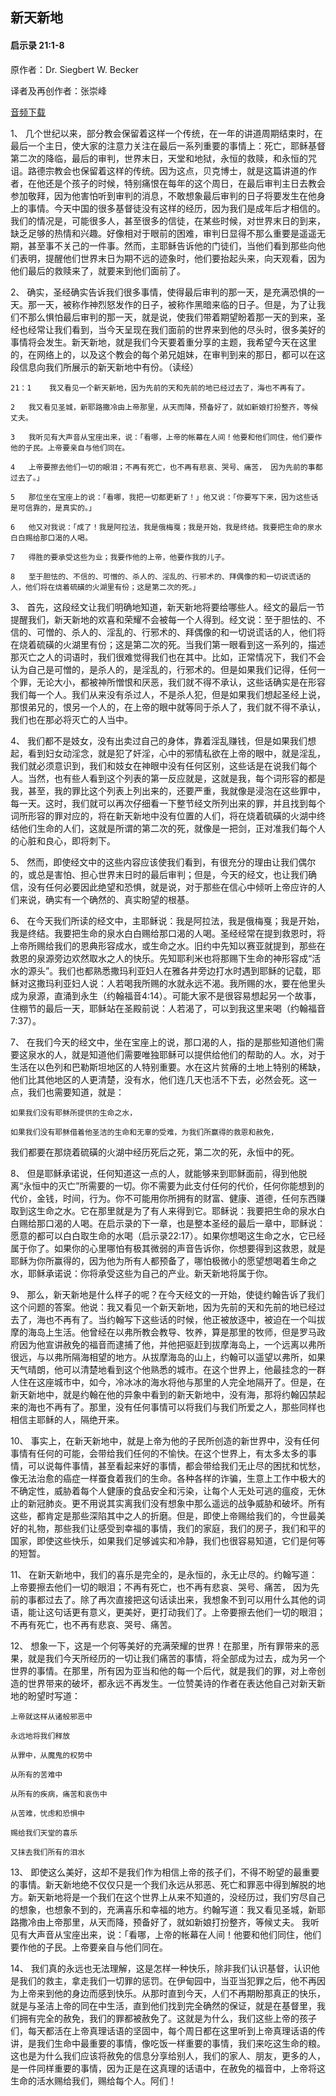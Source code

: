 ﻿## 新天新地

#### 启示录 21:1-8

原作者：Dr. Siegbert W. Becker

译者及再创作者：张崇峰  

[音频下载](https://link.jscdn.cn/1drv/aHR0cHM6Ly8xZHJ2Lm1zL3UvcyFBaW5LWUhaYVJhLW5sVVFSSU9tNmNLWUxOSkpQP2U9NnJQajgy.m4a)  

1、	几个世纪以来，部分教会保留着这样一个传统，在一年的讲道周期结束时，在最后一个主日，使大家的注意力关注在最后一系列重要的事情上：死亡，耶稣基督第二次的降临，最后的审判，世界末日，天堂和地狱，永恒的救赎，和永恒的咒诅。路德宗教会也保留着这样的传统。因为这点，贝克博士，就是这篇讲道的作者，在他还是个孩子的时候，特别痛恨在每年的这个周日，在最后审判主日去教会参加敬拜，因为他害怕听到审判的消息，不敢想象最后审判的日子将要发生在他身上的事情。今天中国的很多基督徒没有这样的经历，因为我们是成年后才相信的。我们的情况是，可能很多人，甚至很多的信徒，在某些时候，对世界末日的到来，缺乏足够的热情和兴趣。好像相对于眼前的困难，审判日显得不那么重要是遥遥无期，甚至事不关己的一件事。然而，主耶稣告诉他的门徒们，当他们看到那些向他们表明，提醒他们世界末日为期不远的迹象时，他们要抬起头来，向天观看，因为他们最后的救赎来了，就要来到他们面前了。

2、	确实，圣经确实告诉我们很多事情，使得最后审判的那一天，是充满恐惧的一天。那一天，被称作神烈怒发作的日子，被称作黑暗来临的日子。但是，为了让我们不那么惧怕最后审判的那一天，就是说，使我们带着期望盼着那一天的到来，圣经也经常让我们看到，当今天呈现在我们面前的世界来到他的尽头时，很多美好的事情将会发生。新天新地，就是我们今天要着重分享的主题，我希望今天在这里的，在网络上的，以及这个教会的每个弟兄姐妹，在审判到来的那日，都可以在这段信息向我们所展示的新天新地中有份。（读经）

	21：1 	我又看见一个新天新地，因为先前的天和先前的地已经过去了，海也不再有了。 

	2 	我又看见圣城，新耶路撒冷由上帝那里，从天而降，预备好了，就如新娘打扮整齐，等候丈夫。 

	3 	我听见有大声音从宝座出来，说：「看哪，上帝的帐幕在人间！他要和他们同住，他们要作他的子民。上帝要亲自与他们同在。 

	4 	上帝要擦去他们一切的眼泪；不再有死亡，也不再有悲哀、哭号、痛苦， 因为先前的事都过去了。」 

	5 	那位坐在宝座上的说：「看哪，我把一切都更新了！」他又说：「你要写下来，因为这些话是可信靠的，是真实的。」 

	6 	他又对我说：「成了！我是阿拉法，我是俄梅戛；我是开始，我是终结。我要把生命的泉水白白赐给那口渴的人喝。 

	7 	得胜的要承受这些为业；我要作他的上帝，他要作我的儿子。 

	8 	至于胆怯的、不信的、可憎的、杀人的、淫乱的、行邪术的、拜偶像的和一切说谎话的人，他们将在烧着硫磺的火湖里有份；这是第二次的死。」 

3、	首先，这段经文让我们明确地知道，新天新地将要给哪些人。经文的最后一节提醒我们，新天新地的欢喜和荣耀不会被每一个人得到。经文说：至于胆怯的、不信的、可憎的、杀人的、淫乱的、行邪术的、拜偶像的和一切说谎话的人，他们将在烧着硫磺的火湖里有份；这是第二次的死。当我们第一眼看到这一系列的，描述那灭亡之人的词语时，我们很难觉得我们也在其中。比如，正常情况下，我们不会认为自己是可憎的，是杀人的，是淫乱的，行邪术的。但是如果我们记得，任何一个罪，无论大小，都被神所憎恨和厌恶，我们就不得不承认，这些话确实是在形容我们每一个人。我们从来没有杀过人，不是杀人犯，但是如果我们想起圣经上说，那恨弟兄的，恨另一个人的，在上帝的眼中就等同于杀人了，我们就不得不承认，我们也在那必将灭亡的人当中。

4、	我们都不是妓女，没有出卖过自己的身体，靠着淫乱赚钱，但是如果我们想起，看到妇女动淫念，就是犯了奸淫，心中的邪情私欲在上帝的眼中，就是淫乱，我们就必须意识到，我们和妓女在神眼中没有任何区别，这些话是在说我们每个人。当然，也有些人看到这个列表的第一反应就是，这就是我，每个词形容的都是我，甚至，我的罪比这个列表上列出来的，还要严重，我就像是浸泡在这些罪中，每一天。这时，我们就可以再次仔细看一下整节经文所列出来的罪，并且找到每个词所形容的罪对应的，将在新天新地中没有位置的人们，将在烧着硫磺的火湖中终结他们生命的人们，这就是所谓的第二次的死，就像是一把剑，正对准我们每个人的心脏和良心，即将刺下。

5、	然而，即使经文中的这些内容应该使我们看到，有很充分的理由让我们偶尔的，或总是害怕、担心世界末日时的最后审判；但是，今天的经文，也让我们确信，没有任何必要因此绝望和恐惧，就是说，对于那些在信心中倾听上帝应许的人们来说，确实有一个确然的、真实盼望的根基。

6、	在今天我们所读的经文中，主耶稣说：我是阿拉法，我是俄梅戛；我是开始，我是终结。我要把生命的泉水白白赐给那口渴的人喝。圣经经常在提到救恩时，将上帝所赐给我们的恩典形容成水，或生命之水。旧约中先知以赛亚就提到，那些在救恩的泉源旁边欢然取水之人的快乐。先知耶利米也将那赐下生命的神形容成“活水的源头”。我们也都熟悉撒玛利亚妇人在雅各井旁边打水时遇到耶稣的记载，耶稣对这撒玛利亚妇人说：人若喝我所赐的水就永远不渴。我所赐的水，要在他里头成为泉源，直涌到永生（约翰福音4:14）。可能大家不是很容易想起另一个故事，住棚节的最后一天，耶稣站在圣殿前说：人若渴了，可以到我这里来喝（约翰福音7:37）。

7、	在我们今天的经文中，坐在宝座上的说，那口渴的人，指的是那些知道他们需要这泉水的人，就是知道他们需要唯独耶稣可以提供给他们的帮助的人。水，对于生活在以色列和巴勒斯坦地区的人特别重要。水在这片贫瘠的土地上特别的稀缺，他们比其他地区的人更清楚，没有水，他们连几天也活不下去，必然会死。这一点，我们也需要知道，就是：

	如果我们没有耶稣所提供的生命之水，

	如果我们没有耶稣借着他圣洁的生命和无辜的受难，为我们所赢得的救恩和赦免，

我们都要在那烧着硫磺的火湖中经历死后之死，第二次的死，永恒中的死。

8、	但是耶稣承诺说，任何知道这一点的人，就能够来到耶稣面前，得到他脱离“永恒中的灭亡”所需要的一切。你不需要为此支付任何的代价，任何你能想到的代价，金钱，时间，行为。你不可能用你所拥有的财富、健康、道德，任何东西赚取到这生命之水。它在那里就是为了有人来得到它。耶稣说：我要把生命的泉水白白赐给那口渴的人喝。在启示录的下一章，也是整本圣经的最后一章中，耶稣说：愿意的都可以白白取生命的水喝（启示录22:17）。如果你想喝这生命之水，它已经属于你了。如果你的心里哪怕有极其微弱的声音告诉你，你想要得到这救恩，就是耶稣为你所赢得的，因为他为所有人都预备了，哪怕极微小的愿望想喝着生命之水，耶稣承诺说：你将承受这些为自己的产业。新天新地将属于你。

9、	那么，新天新地是什么样子的呢？在今天经文的一开始，使徒约翰告诉了我们这个问题的答案。他说：我又看见一个新天新地，因为先前的天和先前的地已经过去了，海也不再有了。当约翰写下这些话的时候，他正被放逐中，被迫在一个叫拔摩的海岛上生活。他曾经在以弗所教会教导、牧养，算是那里的牧师，但是罗马政府因为他宣讲赦免的福音而逮捕了他，并他把驱赶到拔摩海岛上，一个远离以弗所很远，与以弗所隔海相望的地方。从拔摩海岛的山上，约翰可以遥望以弗所，如果天气晴朗，他可以清楚地看到这个他熟悉的城市。在这个世界上，他最挂念的一群人住在这座城市中，如今，冷冰冰的海水将他与那里的人完全地隔开了。但是，在新天新地中，就是约翰在他的异象中看到的新天新地中，没有海，那将约翰囚禁起来的海也不再有了。那里，没有任何事情可以将我们与我们所爱之人，那些同样也相信主耶稣的人，隔绝开来。

10、	事实上，在新天新地中，就是上帝为他的子民所创造的新世界中，没有任何事情有任何的可能，会带给我们任何的不愉快。在这个世界上，有太多太多的事情，可以说每件事情，甚至看起来好的事情，都会带给我们无止尽的困扰和忧愁，像无法治愈的癌症一样蚕食着我们的生命。各种各样的诈骗，生意上工作中极大的不确定性，威胁着每个人健康的食品安全和污染，让每个人无处可逃的瘟疫，无休止的新冠肺炎。更不用说其实离我们没有想象中那么遥远的战争威胁和破坏。所有这些，都肯定是那些深陷其中之人的折磨。但是，即使上帝赐给我们的，今世最美好的礼物，那些我们让感受到幸福的事情，我们的家庭，我们的房子，我们和平的国家，即使这些快乐，如果我们足够诚实和冷静，我们也很容易知道，它们是何等的短暂。

11、	在新天新地中，我们的喜乐是完全的，是永恒的，永无止尽的。约翰写道：上帝要擦去他们一切的眼泪；不再有死亡，也不再有悲哀、哭号、痛苦， 因为先前的事都过去了。除了再次直接把这句话读出来，我想象不到可以用什么其他的词语，能让这句话更有意义，更美好，更打动我们了。上帝要擦去他们一切的眼泪；不再有死亡，也不再有悲哀、哭号、痛苦。

12、	想象一下，这是一个何等美好的充满荣耀的世界！在那里，所有罪带来的恶果，就是我们今天所经历的一切让我们痛苦的事情，将全部成为过去，成为另一个世界的事情。在那里，所有因为亚当和他的每一个后代，就是我们的罪，对上帝创造的世界带来的破坏，都永远不再发生。一位赞美诗的作者在表达他自己对新天新地的盼望时写道：

	上帝就这样从诸般邪恶中

	永远地将我们释放

	从罪中，从魔鬼的权势中

	从所有的苦难中

	从所有的疾病，痛苦和哀伤中

	从苦难，忧虑和恐惧中

	赐给我们天堂的喜乐

	又抹去我们所有的泪水

13、	即使这么美好，这却不是我们作为相信上帝的孩子们，不得不盼望的最重要的事情。新天新地绝不仅仅只是一个我们永远从邪恶、死亡和罪恶中得到解脱的地方。新天新地将是一个我们在这个世界上从来不知道的，没经历过，我们穷尽自己的想象，也想象不到的，充满喜乐和幸福的地方。约翰写道：我又看见圣城，新耶路撒冷由上帝那里，从天而降，预备好了，就如新娘打扮整齐，等候丈夫。 我听见有大声音从宝座出来，说：「看哪，上帝的帐幕在人间！他要和他们同住，他们要作他的子民。上帝要亲自与他们同在。

14、	我们真的永远也无法理解，这是怎样一种快乐，除非我们认识基督，认识他是我们的救主，拿走我们一切罪的惩罚。在伊甸园中，当亚当犯罪之后，他不再因为上帝来到他的身边而感到快乐。从那时直到今天，人们不再期盼那真正的快乐，就是与圣洁上帝的同在中生活，直到他们找到完全确然的保证，就是在基督里，我们拥有完全的赦免，我们的罪都被赦免了。这就是为什么，我们这些上帝的孩子们，每天都活在上帝真理话语的坚固中，每个周日都在这里听到上帝真理话语的传讲，是我们生命中最重要的事情，像吃饭一样重要的事情，我们来吃这生命的粮。这也是为什么我们应该将赦免的信息分享给别人，我们的家人、朋友，更多的人，是一件同样重要的事情，因为正是在这真理的话语中，在赦免的福音中，上帝将这生命的活水赐给我们，赐给每个人。阿们！

